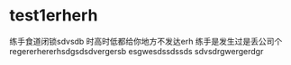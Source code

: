 # test1erherh
练手食道闭锁sdvsdb
时高时低都给你地方不发达erh
练手是发生过是丢公司个
regererhererhsdgsdsdvergersb
esgwesdssdssds
sdvsdrgwergerdgr
